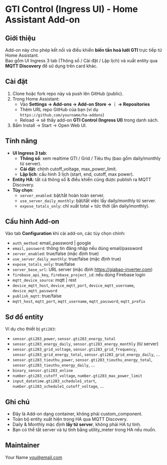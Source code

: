 # GTI Control (Ingress UI) - Home Assistant Add-on

## Giới thiệu
Add-on này cho phép kết nối và điều khiển **biến tần hoà lưới GTI** trực tiếp từ Home Assistant.  
Bao gồm UI Ingress 3 tab (Thông số / Cài đặt / Lập lịch) và xuất entity qua **MQTT Discovery** để sử dụng trên card khác.

## Cài đặt
1. Clone hoặc fork repo này và push lên GitHub (public).  
2. Trong Home Assistant:  
   - Vào **Settings → Add-ons → Add-on Store → ⋮ → Repositories**  
   - Thêm URL repo GitHub của bạn (ví dụ `https://github.com/yourname/ha-addons`)  
   - Reload → sẽ thấy add-on **GTI Control (Ingress UI)** trong danh sách.  
3. Bấm Install → Start → Open Web UI.

## Tính năng
- **UI Ingress 3 tab**:
  - **Thông số**: xem realtime GTI / Grid / Tiêu thụ (bao gồm daily/monthly từ server).  
  - **Cài đặt**: chỉnh cutoff_voltage, max_power_limit.  
  - **Lập lịch**: cấu hình 3 lịch (start, end, cutoff, max power).  
- **Entity HA**: tất cả thông số & điều khiển cũng được publish ra MQTT Discovery.  
- **Tùy chọn**:
  - `server_enabled`: bật/tắt hoàn toàn server.  
  - `use_server_daily_monthly`: bật/tắt việc lấy daily/monthly từ server.  
  - `expose_totals_only`: chỉ xuất total + tức thời (ẩn daily/monthly).  

## Cấu hình Add-on
Vào tab **Configuration** khi cài add-on, các tùy chọn chính:  
- `auth_method`: email_password | google  
- `email`, `password`: thông tin đăng nhập nếu dùng email/password  
- `server_enabled`: true/false (mặc định true)  
- `use_server_daily_monthly`: true/false (mặc định true)  
- `expose_totals_only`: true/false  
- `server_base_url`: URL server (mặc định https://giabao-inverter.com)  
- `firebase_api_key`, `firebase_project_id`: nếu dùng Firebase login  
- `mqtt_device_source`: mqtt | rest  
- `device_mqtt_host`, `device_mqtt_port`, `device_mqtt_username`, `device_mqtt_password`  
- `publish_mqtt`: true/false  
- `mqtt_host`, `mqtt_port`, `mqtt_username`, `mqtt_password`, `mqtt_prefix`  

## Sơ đồ entity
Ví dụ cho thiết bị `gti283`:
- `sensor.gti283_power`, `sensor.gti283_energy_total`  
- `sensor.gti283_energy_daily`, `sensor.gti283_energy_monthly` (từ server)  
- `sensor.gti283_grid_voltage`, `sensor.gti283_grid_frequency`, `sensor.gti283_grid_energy_total`, `sensor.gti283_grid_energy_daily`, ...  
- `sensor.gti283_tieuthu_power`, `sensor.gti283_tieuthu_energy_total`, `sensor.gti283_tieuthu_energy_daily`, ...  
- `binary_sensor.gti283_online`  
- `number.gti283_cutoff_voltage`, `number.gti283_max_power_limit`  
- `input_datetime.gti283_schedule1_start`, `number.gti283_schedule1_cutoff_voltage`, ...

## Ghi chú
- Đây là Add-on dạng container, không phải custom_component.  
- Toàn bộ entity xuất hiện trong HA qua MQTT Discovery.  
- Daily & Monthly mặc định **lấy từ server**, không phải HA tự tính.  
- Bạn có thể tắt server và tự tính bằng utility_meter trong HA nếu muốn.

## Maintainer
Your Name <you@email.com>
